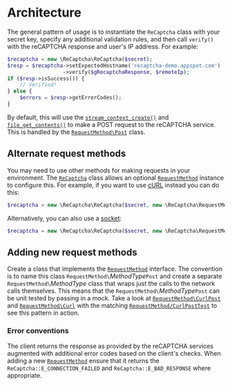 # Architecture

The general pattern of usage is to instantiate the `ReCaptcha` class with your
secret key, specify any additional validation rules, and then call `verify()`
with the reCAPTCHA response and user's IP address. For example:

```php
$recaptcha = new \ReCaptcha\ReCaptcha($secret);
$resp = $recaptcha->setExpectedHostname('recaptcha-demo.appspot.com')
                  ->verify($gRecaptchaResponse, $remoteIp);
if ($resp->isSuccess()) {
    // Verified!
} else {
    $errors = $resp->getErrorCodes();
}
```

By default, this will use the
[`stream_context_create()`](https://secure.php.net/stream_context_create) and
[`file_get_contents()`](https://secure.php.net/file_get_contents) to make a POST
request to the reCAPTCHA service. This is handled by the
[`RequestMethod\Post`](./src/ReCaptcha/RequestMethod/Post.php) class.

## Alternate request methods

You may need to use other methods for making requests in your environment. The
[`ReCaptcha`](./src/ReCaptcha/ReCaptcha.php) class allows an optional
[`RequestMethod`](./src/ReCaptcha/RequestMethod.php) instance to configure this.
For example, if you want to use [cURL](https://secure.php.net/curl) instead you
can do this:

```php
$recaptcha = new \ReCaptcha\ReCaptcha($secret, new \ReCaptcha\RequestMethod\CurlPost());
```

Alternatively, you can also use a [socket](https://secure.php.net/fsockopen):

```php
$recaptcha = new \ReCaptcha\ReCaptcha($secret, new \ReCaptcha\RequestMethod\SocketPost());
```

## Adding new request methods

Create a class that implements the
[`RequestMethod`](./src/ReCaptcha/RequestMethod.php) interface. The convention
is to name this class `RequestMethod\`_MethodType_`Post` and create a separate
`RequestMethod\`_MethodType_ class that wraps just the calls to the network
calls themselves. This means that the `RequestMethod\`_MethodType_`Post` can be
unit tested by passing in a mock. Take a look at
[`RequestMethod\CurlPost`](./src/ReCaptcha/RequestMethod/CurlPost.php) and
[`RequestMethod\Curl`](./src/ReCaptcha/RequestMethod/Curl.php) with the matching
[`RequestMethod/CurlPostTest`](./tests/ReCaptcha/RequestMethod/CurlPostTest.php)
to see this pattern in action.

### Error conventions

The client returns the response as provided by the reCAPTCHA services augmented
with additional error codes based on the client's checks. When adding a new
[`RequestMethod`](./src/ReCaptcha/RequestMethod.php) ensure that it returns the
`ReCaptcha::E_CONNECTION_FAILED` and `ReCaptcha::E_BAD_RESPONSE` where
appropriate.
